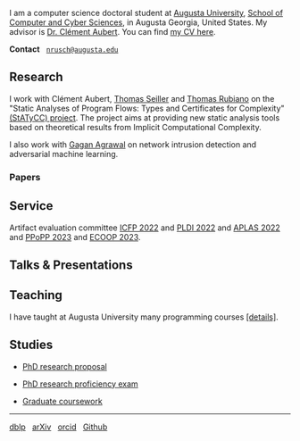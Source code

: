 I am a computer science doctoral student at [Augusta University](https://www.augusta.edu),
[School of Computer and Cyber Sciences](https://www.augusta.edu/ccs), in Augusta Georgia, United
States. My advisor is [Dr. Clément Aubert](https://spots.augusta.edu/caubert/). 
You can find [my CV here](./cv.pdf).

**Contact** &nbsp; [`nrusch@augusta.edu`](mailto:nrusch@augusta.edu)

## Research

I work with Clément Aubert, 
[Thomas Seiller](https://www.seiller.org) and 
[Thomas Rubiano](https://people.irisa.fr/Thomas.Rubiano/)
on the "Static Analyses of Program Flows: Types and Certificates for Complexity" 
[(StATyCC) project](https://spots.augusta.edu/caubert/research/statycc/). 
The project aims at providing new static analysis tools based on
theoretical results from Implicit Computational Complexity.

I also work with [Gagan Agrawal]( https://www.augusta.edu/faculty/directory/view.php?id=GAGRAWAL) 
on network intrusion detection and adversarial machine learning.

### Papers

<!-- PUB -->

## Service

Artifact evaluation committee 
[ICFP 2022](https://icfp22.sigplan.org/committee/icfp-2022-artifact-evaluation-evaluators) 
and 
[PLDI 2022](https://pldi22.sigplan.org/committee/pldi-2022-PLDI-Research-Artifacts-artifact-evaluation-committee) 
and 
[APLAS 2022](https://conf.researchr.org/committee/aplas-2022/aplas-2022-aec)
and
[PPoPP 2023](https://ppopp23.sigplan.org/committee/PPoPP-2023-artifact-evaluation-artifact-evaluation-committee)
and
[ECOOP 2023](https://2023.ecoop.org/committee/ecoop-2023-artifact-evaluation-artifact-evaluation-committee).

## Talks & Presentations                                                                                                                                                         

<!-- TALKS -->

## Teaching

I have taught at Augusta University many programming courses [[details]](./posts/teaching).

## Studies

- [PhD research proposal](./posts/proposal)

- [PhD research proficiency exam](./posts/exam)

- [Graduate coursework](./posts/coursework)

---

[dblp](https://dblp.org/pid/296/3722) &nbsp;
[arXiv](https://arxiv.org/search/?query=Rusch%2C+Neea&searchtype=author) &nbsp;
[orcid](https://orcid.org/0000-0002-7354-5330) &nbsp;
[Github](https://github.com/nkrusch)
